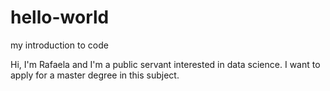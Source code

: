 # hello-world
my introduction to code

Hi, I'm Rafaela and I'm a public servant interested in data science.
I want to apply for a master degree in this subject.

